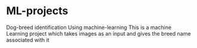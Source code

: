 # ML-projects
Dog-breed identification Using machine-learning
This is a machine Learning project which takes images as an input and gives the breed name associated with it
